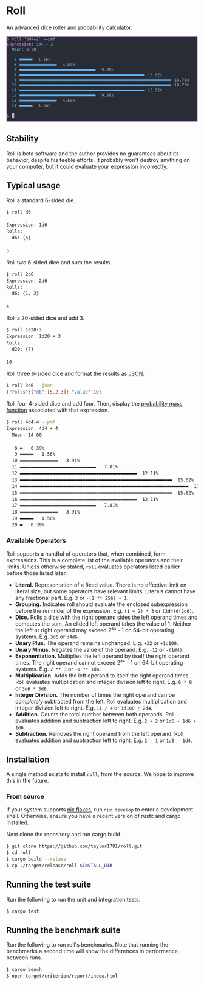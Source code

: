 Roll
====

An advanced dice roller and probability calculator.

![The probability mass function induced by rolling three 4-sided dice and adding 2](./docs/pmf_3d4+2.png)

## Stability

Roll is beta software and the author provides no guarantees about its behavior, despite
his feeble efforts. It probably won't destroy anything on your computer, but it could
evaluate your expression incorrectly.

## Typical usage

Roll a standard 6-sided die.

```bash
$ roll d6

Expression: 1d6
Rolls:
  d6: {5}

5
```

Roll two 6-sided dice and sum the results.

```bash
$ roll 2d6
Expression: 2d6
Rolls:
  d6: {1, 3}

4
```

Roll a 20-sided dice and add 3.

```bash
$ roll 1d20+3
Expression: 1d20 + 3
Rolls:
  d20: {7}

10
```

Roll three 6-sided dice and format the results as
[JSON](https://www.json.org/json-en.html).

```bash
$ roll 3d6 --json
{"rolls":{"d6":[5,2,3]},"value":10}
```

Roll four 4-sided dice and add four. Then, display the [probability mass
function](https://en.wikipedia.org/wiki/Probability_mass_function) associated with that
expression.

```bash
$ roll 4d4+4 --pmf
Expression: 4d4 + 4
  Mean: 14.00

   8 ▬   0.39%
   9 ▬▬▬▬▬   1.56%
  10 ▬▬▬▬▬▬▬▬▬▬▬▬▬▬   3.91%
  11 ▬▬▬▬▬▬▬▬▬▬▬▬▬▬▬▬▬▬▬▬▬▬▬▬▬▬▬▬   7.81%
  12 ▬▬▬▬▬▬▬▬▬▬▬▬▬▬▬▬▬▬▬▬▬▬▬▬▬▬▬▬▬▬▬▬▬▬▬▬▬▬▬▬▬▬▬  12.11%
  13 ▬▬▬▬▬▬▬▬▬▬▬▬▬▬▬▬▬▬▬▬▬▬▬▬▬▬▬▬▬▬▬▬▬▬▬▬▬▬▬▬▬▬▬▬▬▬▬▬▬▬▬▬▬▬▬▬  15.62%
  14 ▬▬▬▬▬▬▬▬▬▬▬▬▬▬▬▬▬▬▬▬▬▬▬▬▬▬▬▬▬▬▬▬▬▬▬▬▬▬▬▬▬▬▬▬▬▬▬▬▬▬▬▬▬▬▬▬▬▬▬▬▬▬  17.19%
  15 ▬▬▬▬▬▬▬▬▬▬▬▬▬▬▬▬▬▬▬▬▬▬▬▬▬▬▬▬▬▬▬▬▬▬▬▬▬▬▬▬▬▬▬▬▬▬▬▬▬▬▬▬▬▬▬▬  15.62%
  16 ▬▬▬▬▬▬▬▬▬▬▬▬▬▬▬▬▬▬▬▬▬▬▬▬▬▬▬▬▬▬▬▬▬▬▬▬▬▬▬▬▬▬▬  12.11%
  17 ▬▬▬▬▬▬▬▬▬▬▬▬▬▬▬▬▬▬▬▬▬▬▬▬▬▬▬▬   7.81%
  18 ▬▬▬▬▬▬▬▬▬▬▬▬▬▬   3.91%
  19 ▬▬▬▬▬   1.56%
  20 ▬   0.39%
```

### Available Operators

Roll supports a handful of operators that, when combined, form expressions. This is a
complete list of the available operators and their limits. Unless otherwise stated,
`roll` evaluates operators listed earlier before those listed later.

 * **Literal.** Representation of a fixed value. There is no effective limit on literal
   size, but some operators have relevant limits. Literals cannot have any fractional
   part. E.g. `3` or `-(2 ** 256) + 1`.
 * **Grouping.** Indicates roll should evaluate the enclosed subexpression before the
   reminder of the expression. E.g. `(1 + 2) * 3` or `(2d4)d(2d6)`.
 * **Dice.** Rolls a dice with the right operand sides the left operand times and
   computes the sum. An elided left operand takes the value of 1. Neither the left or
   right operand may exceed 2⁶⁴ - 1 on 64-bit operating systems. E.g. `3d6` or `d4d6`.
 * **Unary Plus.** The operand remains unchanged. E.g. `+32` or `+1d100`.
 * **Unary Minus.** Negates the value of the operand. E.g. `-12` or `-(1d4)`.
 * **Exponentiation.** Multiplies the left operand by itself the right operand times.
   The right operand cannot exceed 2⁶⁴ - 1 on 64-bit operating systems. E.g. `2 ** 3` or
   `-1 ** 1d4`. 
 * **Multiplication.** Adds the left operand to itself the right operand times. Roll
   evaluates multiplication and integer division left to right. E.g. `6 * 8` or
   `3d6 * 3d6`.
 * **Integer Division.** The number of times the right operand can be _completely_
   subtracted from the left. Roll evaluates multiplication and integer division left to
   right. E.g. `11 / 4` or `1d100 / 2d4`.
 * **Addition.** Counts the total number between both operands. Roll evaluates addition
   and subtraction left to right. E.g. `2 + 2` or `1d6 + 1d6 + 1d6`.
 * **Subtraction.** Removes the right operand from the left operand. Roll evaluates
   addition and subtraction left to right. E.g. `2 - 1` or `1d6 - 1d4`.

## Installation

A single method exists to install `roll`, from the source. We hope to improve this in
the future.

### From source

If your system supports [nix flakes](https://nixos.wiki/wiki/Flakes), run `nix develop`
to enter a development shell. Otherwise, ensure you have a recent version of rustc and
cargo installed.

Next clone the repository and run cargo build.

```bash
$ git clone https://github.com/taylor1791/roll.git
$ cd roll
$ cargo build --relase
$ cp ./target/release/roll $INSTALL_DIR
```

## Running the test suite

Run the following to run the unit and integration tests.

```bash
$ cargo test
```

## Running the benchmark suite

Run the following to run roll's benchmarks. Note that running the benchmarks a second
time will show the differences in performance between runs.

```bash
$ cargo bench
$ open target/criterion/report/index.html
```
